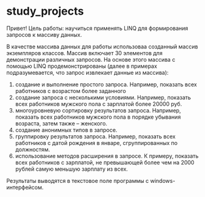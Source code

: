 # study_projects
Привет!
Цель работы: научиться применять LINQ для формирования запросов к массиву данных.

В качестве массива данных для работы использоваа созданный массив экземпляров классов. Массив включает 30 элементов для демонстрации различных запросов. На основе этого массива с помощью LINQ продемонстрированы (далее в примерах подразумевается, что запрос извлекает данные из массива):

1. создание и выполнение простого запроса. Например, показать всех работников с возрастом более заданного
2. создание запроса с несколькими условиями. Например, показать всех работников мужского пола с зарплатой более 20000 руб.
3. многоуровневую сортировку результатов запроса. Например, показать всех работников мужского пола в порядке убывания возраста, затем также – женского.
4. создание анонимных типов в запросе.
5. группировку результатов запроса. Например, показать всех работников с датой рождения в январе, сгруппированных по должностям.
6. использование методов расширения в запросе. К примеру, показать всех работников с зарплатой, не превышающей более чем на 2000 рублей самую меньшую зарплату из всех.

Результаты выводятся в текстовое поле программы с windows-интерфейсом.
